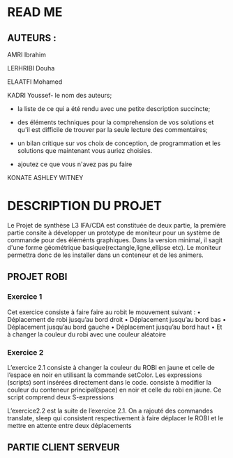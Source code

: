 # READ ME
## AUTEURS :

AMRI Ibrahim

LERHRIBI Douha

ELAATFI Mohamed

KADRI Youssef- le nom des auteurs;
- la liste de ce qui a été rendu avec une petite description succincte;
- des éléments techniques pour la comprehension de vos solutions et qu'il est difficile de trouver par la seule lecture des commentaires;
- un bilan critique sur vos choix de conception, de programmation et les solutions que maintenant vous auriez choisies.

- ajoutez ce que vous n'avez pas pu faire

KONATE ASHLEY WITNEY

# DESCRIPTION DU PROJET
Le Projet de synthèse L3 IFA/CDA  est constituée de deux partie, la première partie consite à développer un prototype de moniteur pour un système de commande pour des éléménts graphiques. Dans la version minimal, il sagit d'une forme géométrique basique(rectangle,ligne,ellipse etc). Le moniteur permettra donc de les installer dans un conteneur et de les animers. 

## PROJET ROBI 
### Exercice 1
Cet exercice consiste à faire faire au robit le mouvement suivant :
• Déplacement de robi jusqu’au bord droit
• Déplacement jusqu’au bord bas
• Déplacement jusqu’au bord gauche
• Déplacement jusqu’au bord haut
• Et à changer la couleur du robi avec une couleur aléatoire

### Exercice 2

L’exercice 2.1 consiste à changer la couleur du ROBI en jaune et celle de l’espace en noir 
en utilisant la commande setColor.
Les expressions (scripts) sont insérées directement dans le code. 
consiste à modifier la couleur du conteneur principal(space) en noir et celle du robi en jaune. Ce
script comprend deux S-expressions


L’exercice2.2 est la suite de l’exercice 2.1. On a rajouté des commandes translate, sleep 
qui consistent respectivement à faire déplacer le ROBI et le mettre en attente entre deux 
déplacements

## PARTIE CLIENT SERVEUR
